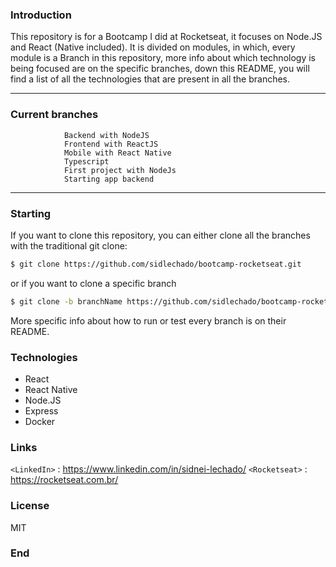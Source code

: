 ### Introduction

This repository is for a Bootcamp I did at Rocketseat, it focuses on Node.JS and React (Native included). It is divided on modules, in which, every module is a Branch in this repository, more info about which technology is being focused are on the specific branches, down this README, you will find a list of all the technologies that are present in all the branches.

-------------

### Current branches
                
				Backend with NodeJS
				Frontend with ReactJS
				Mobile with React Native
				Typescript
				First project with NodeJs
				Starting app backend
----

### Starting
If you want to clone this repository, you can either clone all the branches with the traditional git clone:
```sh
$ git clone https://github.com/sidlechado/bootcamp-rocketseat.git
```

or if you want to clone a specific branch
```sh
$ git clone -b branchName https://github.com/sidlechado/bootcamp-rocketseat.git
```
More specific info about how to run or test every branch is on their README.

### Technologies

* React
* React Native
* Node.JS
* Express
* Docker

### Links

`<LinkedIn>` : <https://www.linkedin.com/in/sidnei-lechado/>
`<Rocketseat>` : <https://rocketseat.com.br/>

### License
MIT

### End
